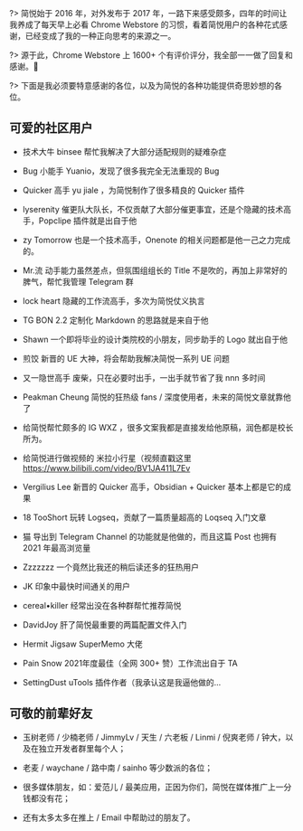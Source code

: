 ?> 简悦始于 2016 年，对外发布于 2017 年，一路下来感受颇多，四年的时间让我养成了每天早上必看 Chrome Webstore 的习惯，看着简悦用户的各种花式感谢，已经变成了我的一种正向思考的来源之一。

?> 源于此，Chrome Webstore 上 1600+ 个有评价评分，我全部一一做了回复和感谢。🙏

?> 下面是我必须要特意感谢的各位，以及为简悦的各种功能提供奇思妙想的各位。

## 可爱的社区用户

- 技术大牛 binsee 帮忙我解决了大部分适配规则的疑难杂症

- Bug 小能手 Yuanio，发现了很多我完全无法重现的 Bug

- Quicker 高手 yu jiale ，为简悦制作了很多精良的 Quicker 插件

- lyserenity 催更队大队长，不仅贡献了大部分催更事宜，还是个隐藏的技术高手，Popclipe 插件就是出自于他

- zy Tomorrow 也是一个技术高手，Onenote 的相关问题都是他一己之力完成的。

- Mr.流 动手能力虽然差点，但氛围组组长的 Title 不是吹的，再加上非常好的脾气，帮忙我管理 Telegram 群

- lock heart 隐藏的工作流高手，多次为简悦仗义执言

- TG BON 2.2 定制化 Markdown 的思路就是来自于他

- Shawn 一个即将毕业的设计类院校的小朋友，同步助手的 Logo 就出自于他

- 煎饺 新晋的 UE 大神，将会帮助我解决简悦一系列 UE 问题

- 又一隐世高手 废柴，只在必要时出手，一出手就节省了我 nnn 多时间

- Peakman Cheung 简悦的狂热级 fans / 深度使用者，未来的简悦文章就靠他了

- 给简悦帮忙颇多的 IG WXZ ，很多文案我都是直接发给他原稿，润色都是校长所为。

- 给简悦进行做视频的 米拉小行星（视频直戳这里 https://www.bilibili.com/video/BV1JA411L7Ev

- Vergilius Lee 新晋的 Quicker 高手，Obsidian + Quicker 基本上都是它的成果

- 18 TooShort 玩转 Logseq，贡献了一篇质量超高的 Loqseq 入门文章

- 猫 导出到 Telegram Channel 的功能就是他做的，而且这篇 Post 也拥有 2021 年最高浏览量

- Zzzzzzz 一个竟然比我还的稍后读还多的狂热用户

- JK 印象中最快时间通关的用户

- cereal•killer 经常出没在各种群帮忙推荐简悦

- DavidJoy 肝了简悦最重要的两篇配置文件入门

- Hermit Jigsaw SuperMemo 大佬

- Pain Snow 2021年度最佳（全网 300+ 赞）工作流出自于 TA

- SettingDust uTools 插件作者（我承认这是我逼他做的...

## 可敬的前辈好友

- 玉树老师 / 少楠老师 / JimmyLv / 天生 / 六老板 / Linmi / 倪爽老师 / 钟大，以及在独立开发者群里每个人；

- 老麦 / waychane / 路中南 / sainho 等少数派的各位；

- 很多媒体朋友，如：爱范儿 / 最美应用，正因为你们，简悦在媒体推广上一分钱都没有花；

- 还有太多太多在推上 / Email 中帮助过的朋友了。